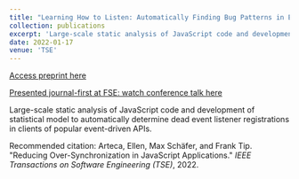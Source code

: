 ```yaml
---
title: "Learning How to Listen: Automatically Finding Bug Patterns in Event-Driven JavaScript APIs"
collection: publications
excerpt: 'Large-scale static analysis of JavaScript code and development of statistical model to automatically determine dead event listener registrations in popular event-driven APIs.'
date: 2022-01-17
venue: 'TSE'
---
```


<a href='http://emarteca.github.io/files/tse22.pdf'>Access preprint here</a>

<a href='https://www.youtube.com/watch?v=g96TSPS9ch0'>Presented journal-first at FSE: watch conference talk here</a>

Large-scale static analysis of JavaScript code and development of statistical model to automatically determine dead event listener registrations in clients of popular event-driven APIs.

Recommended citation: Arteca, Ellen, Max Schäfer, and Frank Tip.	"Reducing Over-Synchronization in JavaScript Applications." <i>IEEE Transactions on Software Engineering (TSE)</i>, 2022.